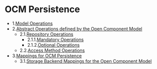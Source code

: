 # OCM Persistence <Core>

* 1.[Model Operations](01-operations.md#model-operations)
* 2.[Abstract Operations defined by the Open Component Model](01-operations.md#abstract-operations-defined-by-the-open-component-model)
  * 2.1.[Repository Operations](01-operations.md#repository-operations)
    * 2.1.1.[Mandatory Operations](01-operations.md#mandatory-operations)
    * 2.1.2.[Optional Operations](01-operations.md#optional-operations)
  * 2.2.[Access Method Operations](01-operations.md#access-method-operations)
* 3.[Mappings for OCM Persistence](02-mappings.md#mappings-for-ocm-persistence)
  * 3.1.[Storage Backend Mappings for the Open Component Model](02-mappings.md#storage-backend-mappings-for-the-open-component-model)
